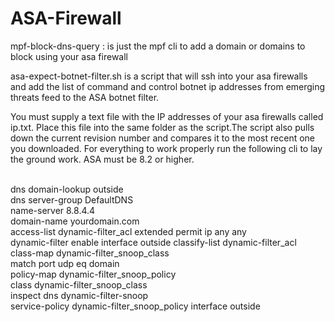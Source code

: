 ASA-Firewall
============

<p>mpf-block-dns-query	: is just the mpf cli to add a domain or domains to block using your asa firewall</p>
<p>asa-expect-botnet-filter.sh is a script that will ssh into your asa firewalls and add the list of command and control botnet ip addresses from emerging threats feed to the ASA botnet filter.
<p>You must supply a text file with the IP addresses of your asa firewalls called ip.txt. Place this file into the same folder as the script.The script also pulls down the current revision number and compares it to the most recent one you downloaded.
For everything to work properly run the following cli to lay the ground work. ASA must be 8.2 or higher.</p>
<br>dns domain-lookup outside
<br>dns server-group DefaultDNS
  <br>name-server 8.8.4.4
  <br>domain-name yourdomain.com
  <br>access-list dynamic-filter_acl extended permit ip any any
<br>dynamic-filter enable interface outside classify-list dynamic-filter_acl
<br>class-map dynamic-filter_snoop_class
<br> match port udp eq domain
 <br>policy-map dynamic-filter_snoop_policy
  <br>class dynamic-filter_snoop_class
  <br>inspect dns dynamic-filter-snoop
<br>service-policy dynamic-filter_snoop_policy interface outside

